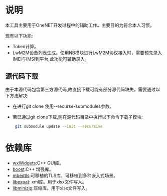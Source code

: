 # 说明

本工具主要用于OneNET开发过程中的辅助工作。主要目的为符合本人习惯。

现有以下功能:

- Token计算。
- LwM2M设备列表生成。使用NB模块进行LwM2M协议接入时，需要预先录入IMEI与IMSI到平台,此功能可辅助录入。

## 源代码下载

由于本源代码包含第三方源代码,故直接下载可能有部分源代码缺失，需要通过以下方法解决:

- 在进行git clone 使用--recurse-submodules参数。

- 若已通过git clone下载,则在源代码目录中执行以下命令下载子模块:

  ```bash
   git submodule update --init --recursive
  ```


# 依赖库

- [wxWidgets](https://github.com/wxWidgets/wxWidgets):C++ GUI库。
- [boost](https://www.boost.org/):C++ 增强库。
- [mbedtls](https://github.com/Mbed-TLS/mbedtls):可移植的TLS库，可移植到多种嵌入式场景。
- [libexpat](https://libexpat.github.io/): xml库。用于xlsx文件写入。
- [libminizip](http://www.zlib.net):压缩库。用于xlsx文件写入。

